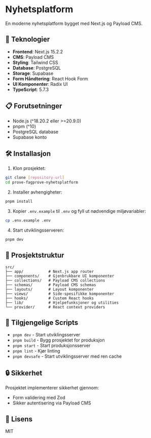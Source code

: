 # Nyhetsplatform

En moderne nyhetsplatform bygget med Next.js og Payload CMS.

## 🚀 Teknologier

- **Frontend**: Next.js 15.2.2
- **CMS**: Payload CMS
- **Styling**: Tailwind CSS
- **Database**: PostgreSQL
- **Storage**: Supabase
- **Form Håndtering**: React Hook Form
- **UI Komponenter**: Radix UI
- **TypeScript**: 5.7.3

## 📋 Forutsetninger

- Node.js (^18.20.2 eller >=20.9.0)
- pnpm (^10)
- PostgreSQL database
- Supabase konto

## 🛠️ Installasjon

1. Klon prosjektet:

```bash
git clone [repository-url]
cd prove-fagprove-nyhetsplatform
```

2. Installer avhengigheter:

```bash
pnpm install
```

3. Kopier `.env.example` til `.env` og fyll ut nødvendige miljøvariabler:

```bash
cp .env.example .env
```

4. Start utviklingsserveren:

```bash
pnpm dev
```

## 📁 Prosjektstruktur

```
src/
├── app/           # Next.js app router
├── components/    # Gjenbrukbare UI komponenter
├── collections/   # Payload CMS collections
├── schemas/       # Payload CMS schemas
├── layouts/       # Layout komponenter
├── views/         # Side-spesifikke komponenter
├── hooks/         # Custom React hooks
├── lib/           # Hjelpefunksjoner og utilities
└── provider/      # React context providers
```

## 🚀 Tilgjengelige Scripts

- `pnpm dev` - Start utviklingsserver
- `pnpm build` - Bygg prosjektet for produksjon
- `pnpm start` - Start produksjonsserver
- `pnpm lint` - Kjør linting
- `pnpm devsafe` - Start utviklingsserver med ren cache

## 🔒 Sikkerhet

Prosjektet implementerer sikkerhet gjennom:

- Form validering med Zod
- Sikker autentisering via Payload CMS

## 📝 Lisens

MIT
